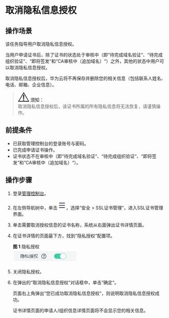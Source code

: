# 取消隐私信息授权<a name="ZH-CN_TOPIC_0162235677"></a>

## 操作场景<a name="section24085427155358"></a>

该任务指导用户取消隐私信息授权。

当用户申请证书后，除了证书的状态处于审核中（即“待完成域名验证“、“待完成组织验证“、“即将签发“和“CA审核中（追加域名）“）之外，其他的状态中用户可以取消隐私信息授权。

取消隐私信息授权后，华为云将不再保存并删除您的相关信息（包括联系人姓名、电话、邮箱、企业信息）。

>![](public_sys-resources/icon-notice.gif) **须知：**   
>取消隐私信息授权后，该证书所属的所有隐私信息将无法恢复，请谨慎操作。  

## 前提条件<a name="section556861155951"></a>

-   已获取管理控制台的登录账号与密码。
-   已完成申请证书操作。
-   证书状态不在审核中（即“待完成域名验证“、“待完成组织验证“、“即将签发“和“CA审核中（追加域名）“）。

## 操作步骤<a name="section440385915430"></a>

1.  登录[管理控制台](https://console.huaweicloud.com/)。
2.  在左侧导航树中，单击![](figures/icon-servicelist.png)，选择“安全  \>  SSL证书管理“，进入SSL证书管理界面。

1.  单击需要取消授权信息的证书名称，系统从右面弹出证书详情页面。
2.  在证书详情的页面最下方，找到“隐私授权“配置项。

    **图 1**  隐私授权<a name="fig158521410191"></a>  
    ![](figures/隐私授权.png "隐私授权")

3.  关闭隐私授权。
4.  在弹出的“取消隐私信息授权“对话框中，单击“确定“。

    页面右上角弹出“您已成功取消隐私信息授权“，则说明取消隐私信息授权成功。

    证书详情页面的申请人/组织信息详情页面将不会显示您的相关信息。


